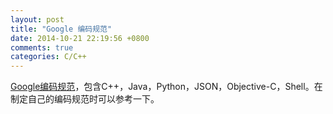 ```yaml
---
layout: post
title: "Google 编码规范"
date: 2014-10-21 22:19:56 +0800
comments: true
categories: C/C++
---
```


[Google编码规范](http://zh-google-styleguide.readthedocs.org/en/latest/google-cpp-styleguide/)，包含C++，Java，Python，JSON，Objective-C，Shell。在制定自己的编码规范时可以参考一下。

<!--more-->

